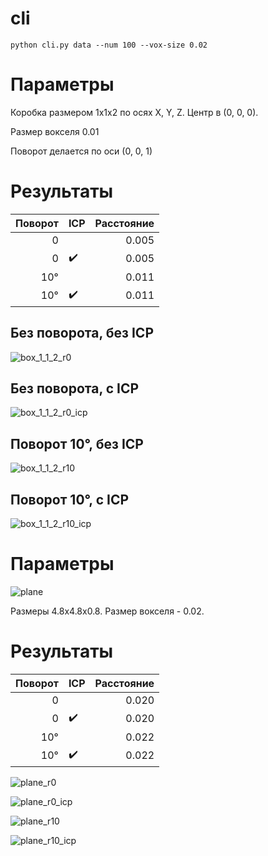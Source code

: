 # cli

```shell
python cli.py data --num 100 --vox-size 0.02
```

# Параметры

Коробка размером 1x1x2 по осях X, Y, Z. Центр в (0, 0, 0).

Размер вокселя 0.01

Поворот делается по оси (0, 0, 1)

# Результаты

|  Поворот | ICP                | Расстояние |
|---------:|--------------------|-----------:|
|        0 |                    |      0.005 |
|        0 | :heavy_check_mark: |      0.005 |
| 10&#xb0; |                    |      0.011 |
| 10&#xb0; | :heavy_check_mark: |      0.011 |

## Без поворота, без ICP

![box_1_1_2_r0](static/box_1_1_2_r0.png)

## Без поворота, с ICP

![box_1_1_2_r0_icp](static/box_1_1_2_r0_icp.png)

## Поворот 10&#xb0;, без ICP

![box_1_1_2_r10](static/box_1_1_2_r10.png)

## Поворот 10&#xb0;, с ICP

![box_1_1_2_r10_icp](static/box_1_1_2_r10_icp.png)

# Параметры

![plane](https://ars.els-cdn.com/content/image/1-s2.0-S2214657116300065-gr004_lrg.jpg)

Размеры 4.8x4.8x0.8.
Размер вокселя - 0.02.

# Результаты

|  Поворот | ICP                | Расстояние |
|---------:|--------------------|-----------:|
|        0 |                    |      0.020 |
|        0 | :heavy_check_mark: |      0.020 |
| 10&#xb0; |                    |      0.022 |
| 10&#xb0; | :heavy_check_mark: |      0.022 |

![plane_r0](static/plane_r0.png)

![plane_r0_icp](static/plane_r0_icp.png)

![plane_r10](static/plane_r10.png)

![plane_r10_icp](static/plane_r10_icp.png)
